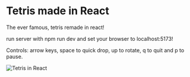 # Tetris made in React

The ever famous, tetris remade in react!

run server with npm run dev and set your browser to localhost:5173!

Controls: arrow keys, space to quick drop, up to rotate, q to quit and p to pause.

![Tetris in React](https://i.imgur.com/H9kEVBt.jpeg "Tetris in React")